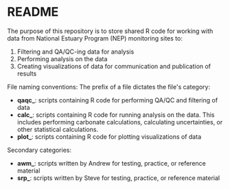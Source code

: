 # README

The purpose of this repository is to store shared R code for working with data from National Estuary Program (NEP) monitoring sites to: 
1. Filtering and QA/QC-ing data for analysis
2. Performing analysis on the data
3. Creating visualizations of data for communication and publication of results

File naming conventions:
The prefix of a file dictates the file's category:
- **qaqc_**: scripts containing R code for performing QA/QC and filtering of data
- **calc_**: scripts containing R code for running analysis on the data. This includes performing carbonate calculations, calculating uncertainties, or other statistical calculations.
- **plot_**: scripts containing R code for plotting visualizations of data

Secondary categories:
- **awm_**: scripts written by Andrew for testing, practice, or reference material
- **srp_**: scripts written by Steve for testing, practice, or reference material
